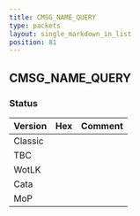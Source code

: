 ```yaml
---
title: CMSG_NAME_QUERY
type: packets
layout: single_markdown_in_list
position: 81
---
```


## CMSG_NAME_QUERY

### Status

Version | Hex | Comment
---------- | ---------- | ---------- 
Classic |  |  
TBC |  |  
WotLK |  |  
Cata |  |  
MoP |  |  